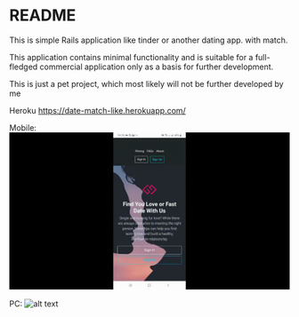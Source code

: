 # README

This is simple Rails application like tinder or another dating app. with match.



This application contains minimal functionality and is suitable for a full-fledged commercial application only as a basis for further development.

This is just a pet project, which most likely will not be further developed by me

Heroku https://date-match-like.herokuapp.com/

Mobile:
![alt text](https://github.com/Sokolovskii58/date-match-like-tinder/blob/main/datemob.gif "Mobile")

PC:
![alt text](https://github.com/Sokolovskii58/date-match-like-tinder/blob/main/datepc.gif "PC")
